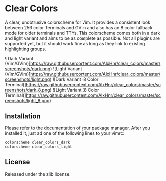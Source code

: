 # Clear Colors

A clear, unobtrusive colorscheme for Vim. It provides a consistent look
between 256 color Terminals and GVim and also has an 8 color fallback mode
for older terminals and TTYs. This colorscheme comes both in a dark and
light variant and aims to be as complete as possible. Not all plugins are
supported yet, but it should work fine as long as they link to existing
highlighting groups.

![Dark Variant (Vim/GVim)]https://raw.githubusercontent.com/AlxHnr/clear_colors/master/screenshots/dark.png)
![Light Variant (Vim/GVim)]https://raw.githubusercontent.com/AlxHnr/clear_colors/master/screenshots/light.png)
![Dark Variant (8 Color Terminal)]https://raw.githubusercontent.com/AlxHnr/clear_colors/master/screenshots/dark_8.png)
![Light Variant (8 Color Terminal)]https://raw.githubusercontent.com/AlxHnr/clear_colors/master/screenshots/light_8.png)

## Installation

Please refer to the documentation of your package manager. After you
installed it, just ad one of the following lines to your vimrc:

	colorscheme clear_colors_dark
	colorscheme clear_colors_light

## License

Released under the zlib license.
